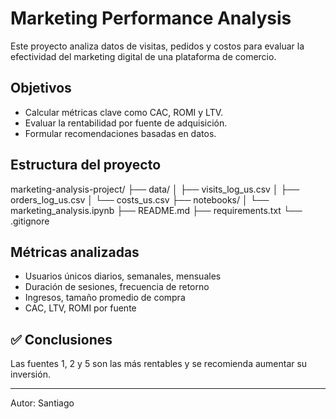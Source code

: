 # Marketing Performance Analysis 

Este proyecto analiza datos de visitas, pedidos y costos para evaluar la efectividad del marketing digital de una plataforma de comercio.

##  Objetivos
- Calcular métricas clave como CAC, ROMI y LTV.
- Evaluar la rentabilidad por fuente de adquisición.
- Formular recomendaciones basadas en datos.

##  Estructura del proyecto
marketing-analysis-project/
├── data/
│ ├── visits_log_us.csv
│ ├── orders_log_us.csv
│ └── costs_us.csv
├── notebooks/
│ └── marketing_analysis.ipynb
├── README.md
├── requirements.txt
└── .gitignore

##  Métricas analizadas
- Usuarios únicos diarios, semanales, mensuales
- Duración de sesiones, frecuencia de retorno
- Ingresos, tamaño promedio de compra
- CAC, LTV, ROMI por fuente

## ✅ Conclusiones
Las fuentes 1, 2 y 5 son las más rentables y se recomienda aumentar su inversión.

---

Autor: Santiago
